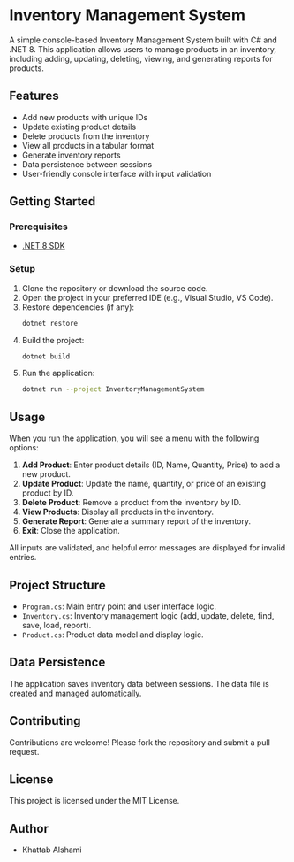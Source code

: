 # Inventory Management System

A simple console-based Inventory Management System built with C# and .NET 8. This application allows users to manage products in an inventory, including adding, updating, deleting, viewing, and generating reports for products.

## Features

- Add new products with unique IDs
- Update existing product details
- Delete products from the inventory
- View all products in a tabular format
- Generate inventory reports
- Data persistence between sessions
- User-friendly console interface with input validation

## Getting Started

### Prerequisites
- [.NET 8 SDK](https://dotnet.microsoft.com/en-us/download/dotnet/8.0)

### Setup
1. Clone the repository or download the source code.
2. Open the project in your preferred IDE (e.g., Visual Studio, VS Code).
3. Restore dependencies (if any):
   ```sh
   dotnet restore
   ```
4. Build the project:
   ```sh
   dotnet build
   ```
5. Run the application:
   ```sh
   dotnet run --project InventoryManagementSystem
   ```

## Usage

When you run the application, you will see a menu with the following options:

1. **Add Product**: Enter product details (ID, Name, Quantity, Price) to add a new product.
2. **Update Product**: Update the name, quantity, or price of an existing product by ID.
3. **Delete Product**: Remove a product from the inventory by ID.
4. **View Products**: Display all products in the inventory.
5. **Generate Report**: Generate a summary report of the inventory.
6. **Exit**: Close the application.

All inputs are validated, and helpful error messages are displayed for invalid entries.

## Project Structure

- `Program.cs`: Main entry point and user interface logic.
- `Inventory.cs`: Inventory management logic (add, update, delete, find, save, load, report).
- `Product.cs`: Product data model and display logic.

## Data Persistence

The application saves inventory data between sessions. The data file is created and managed automatically.

## Contributing

Contributions are welcome! Please fork the repository and submit a pull request.

## License

This project is licensed under the MIT License.

## Author

- Khattab Alshami
